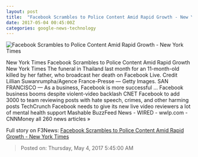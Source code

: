 ```yaml
---
layout: post
title:  "Facebook Scrambles to Police Content Amid Rapid Growth - New York Times"
date: 2017-05-04 00:45:00Z
categories: google-news-technology
---
```


![Facebook Scrambles to Police Content Amid Rapid Growth - New York Times](https://static01.nyt.com/images/2017/05/04/business/04FACEBOOK/04FACEBOOK-facebookJumbo.jpg)

New York Times Facebook Scrambles to Police Content Amid Rapid Growth New York Times The funeral in Thailand last month for an 11-month-old killed by her father, who broadcast her death on Facebook Live. Credit Lillian Suwanrumpha/Agence France-Presse — Getty Images. SAN FRANCISCO — As a business, Facebook is more successful ... Facebook business booms despite violent-video backlash CNET Facebook to add 3000 to team reviewing posts with hate speech, crimes, and other harming posts TechCrunch Facebook needs to give its new live video reviewers a lot of mental health support Mashable BuzzFeed News - WIRED - wwlp.com - CNNMoney all 260 news articles »


Full story on F3News: [Facebook Scrambles to Police Content Amid Rapid Growth - New York Times](http://www.f3nws.com/n/nWHTk)

> Posted on: Thursday, May 4, 2017 5:45:00 AM
